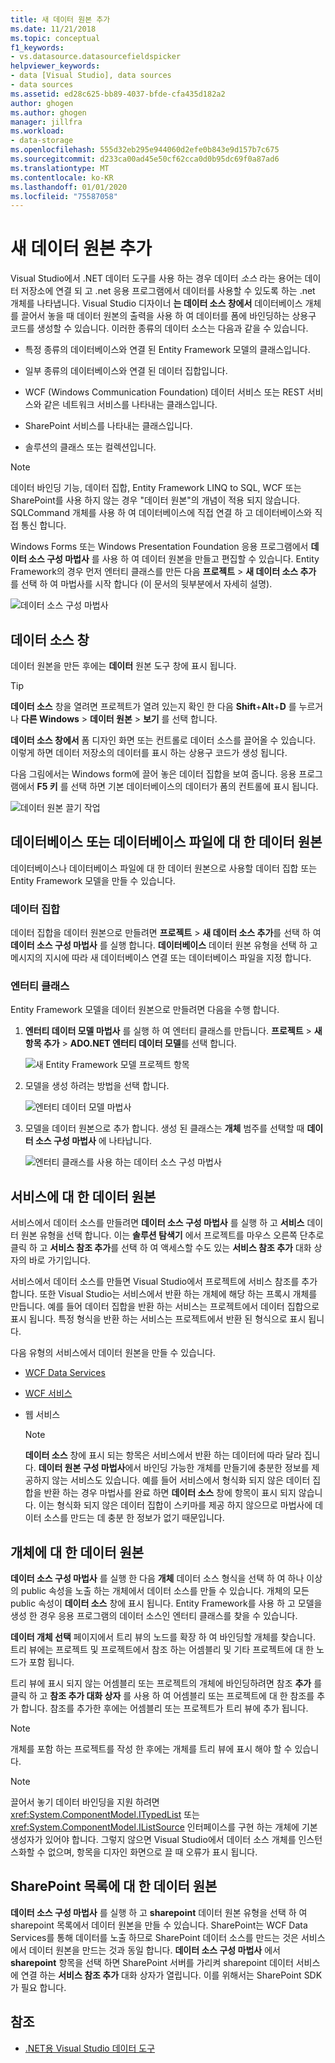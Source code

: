 ```yaml
---
title: 새 데이터 원본 추가
ms.date: 11/21/2018
ms.topic: conceptual
f1_keywords:
- vs.datasource.datasourcefieldspicker
helpviewer_keywords:
- data [Visual Studio], data sources
- data sources
ms.assetid: ed28c625-bb89-4037-bfde-cfa435d182a2
author: ghogen
ms.author: ghogen
manager: jillfra
ms.workload:
- data-storage
ms.openlocfilehash: 555d32eb295e944060d2efe0b843e9d157b7c675
ms.sourcegitcommit: d233ca00ad45e50cf62cca0d0b95dc69f0a87ad6
ms.translationtype: MT
ms.contentlocale: ko-KR
ms.lasthandoff: 01/01/2020
ms.locfileid: "75587058"
---
```

# <a name="add-new-data-sources"></a>새 데이터 원본 추가

Visual Studio에서 .NET 데이터 도구를 사용 하는 경우 데이터 *소스* 라는 용어는 데이터 저장소에 연결 되 고 .net 응용 프로그램에서 데이터를 사용할 수 있도록 하는 .net 개체를 나타냅니다. Visual Studio 디자이너 **는 데이터 소스 창에서** 데이터베이스 개체를 끌어서 놓을 때 데이터 원본의 출력을 사용 하 여 데이터를 폼에 바인딩하는 상용구 코드를 생성할 수 있습니다. 이러한 종류의 데이터 소스는 다음과 같을 수 있습니다.

- 특정 종류의 데이터베이스와 연결 된 Entity Framework 모델의 클래스입니다.

- 일부 종류의 데이터베이스와 연결 된 데이터 집합입니다.

- WCF (Windows Communication Foundation) 데이터 서비스 또는 REST 서비스와 같은 네트워크 서비스를 나타내는 클래스입니다.

- SharePoint 서비스를 나타내는 클래스입니다.

- 솔루션의 클래스 또는 컬렉션입니다.

> [!NOTE]
> 데이터 바인딩 기능, 데이터 집합, Entity Framework LINQ to SQL, WCF 또는 SharePoint를 사용 하지 않는 경우 "데이터 원본"의 개념이 적용 되지 않습니다. SQLCommand 개체를 사용 하 여 데이터베이스에 직접 연결 하 고 데이터베이스와 직접 통신 합니다.

Windows Forms 또는 Windows Presentation Foundation 응용 프로그램에서 **데이터 소스 구성 마법사** 를 사용 하 여 데이터 원본을 만들고 편집할 수 있습니다. Entity Framework의 경우 먼저 엔터티 클래스를 만든 다음 **프로젝트** > **새 데이터 소스 추가** 를 선택 하 여 마법사를 시작 합니다 (이 문서의 뒷부분에서 자세히 설명).

![데이터 소스 구성 마법사](../data-tools/media/data-source-configuration-wizard.png)

## <a name="data-sources-window"></a>데이터 소스 창

데이터 원본을 만든 후에는 **데이터** 원본 도구 창에 표시 됩니다.

> [!TIP]
> **데이터 소스** 창을 열려면 프로젝트가 열려 있는지 확인 한 다음 **Shift**+**Alt**+**D** 를 누르거나 **다른 Windows** > **데이터 원본** > **보기** 를 선택 합니다.

**데이터 소스 창에서** 폼 디자인 화면 또는 컨트롤로 데이터 소스를 끌어올 수 있습니다. 이렇게 하면 데이터 저장소의 데이터를 표시 하는 상용구 코드가 생성 됩니다.

다음 그림에서는 Windows form에 끌어 놓은 데이터 집합을 보여 줍니다. 응용 프로그램에서 **F5 키** 를 선택 하면 기본 데이터베이스의 데이터가 폼의 컨트롤에 표시 됩니다.

![데이터 원본 끌기 작업](../data-tools/media/raddata-data-source-drag-operation.png)

## <a name="data-source-for-a-database-or-a-database-file"></a>데이터베이스 또는 데이터베이스 파일에 대 한 데이터 원본

데이터베이스나 데이터베이스 파일에 대 한 데이터 원본으로 사용할 데이터 집합 또는 Entity Framework 모델을 만들 수 있습니다.

### <a name="dataset"></a>데이터 집합

데이터 집합을 데이터 원본으로 만들려면 **프로젝트** > **새 데이터 소스 추가**를 선택 하 여 **데이터 소스 구성 마법사** 를 실행 합니다. **데이터베이스** 데이터 원본 유형을 선택 하 고 메시지의 지시에 따라 새 데이터베이스 연결 또는 데이터베이스 파일을 지정 합니다.

### <a name="entity-classes"></a>엔터티 클래스

Entity Framework 모델을 데이터 원본으로 만들려면 다음을 수행 합니다.

1. **엔터티 데이터 모델 마법사** 를 실행 하 여 엔터티 클래스를 만듭니다. **프로젝트** > **새 항목 추가** > **ADO.NET 엔터티 데이터 모델**를 선택 합니다.

   ![새 Entity Framework 모델 프로젝트 항목](../data-tools/media/raddata-new-entity-framework-model-project-item.png)

1. 모델을 생성 하려는 방법을 선택 합니다.

   ![엔터티 데이터 모델 마법사](../data-tools/media/raddata-entity-data-model-wizard.png)

1. 모델을 데이터 원본으로 추가 합니다. 생성 된 클래스는 **개체** 범주를 선택할 때 **데이터 소스 구성 마법사** 에 나타납니다.

   ![엔터티 클래스를 사용 하는 데이터 소스 구성 마법사](../data-tools/media/raddata-data-source-configuration-wizard-with-entity-classes.png)

## <a name="data-source-for-a-service"></a>서비스에 대 한 데이터 원본

서비스에서 데이터 소스를 만들려면 **데이터 소스 구성 마법사** 를 실행 하 고 **서비스** 데이터 원본 유형을 선택 합니다. 이는 **솔루션 탐색기** 에서 프로젝트를 마우스 오른쪽 단추로 클릭 하 고 **서비스 참조 추가**를 선택 하 여 액세스할 수도 있는 **서비스 참조 추가** 대화 상자의 바로 가기입니다.

서비스에서 데이터 소스를 만들면 Visual Studio에서 프로젝트에 서비스 참조를 추가 합니다. 또한 Visual Studio는 서비스에서 반환 하는 개체에 해당 하는 프록시 개체를 만듭니다. 예를 들어 데이터 집합을 반환 하는 서비스는 프로젝트에서 데이터 집합으로 표시 됩니다. 특정 형식을 반환 하는 서비스는 프로젝트에서 반환 된 형식으로 표시 됩니다.

다음 유형의 서비스에서 데이터 원본을 만들 수 있습니다.

- [WCF Data Services](/dotnet/framework/data/wcf/wcf-data-services-overview)

- [WCF 서비스](../data-tools/windows-communication-foundation-services-and-wcf-data-services-in-visual-studio.md)

- 웹 서비스

    > [!NOTE]
    > **데이터 소스** 창에 표시 되는 항목은 서비스에서 반환 하는 데이터에 따라 달라 집니다. **데이터 원본 구성 마법사**에서 바인딩 가능한 개체를 만들기에 충분한 정보를 제공하지 않는 서비스도 있습니다. 예를 들어 서비스에서 형식화 되지 않은 데이터 집합을 반환 하는 경우 마법사를 완료 하면 **데이터 소스** 창에 항목이 표시 되지 않습니다. 이는 형식화 되지 않은 데이터 집합이 스키마를 제공 하지 않으므로 마법사에 데이터 소스를 만드는 데 충분 한 정보가 없기 때문입니다.

## <a name="data-source-for-an-object"></a>개체에 대 한 데이터 원본

**데이터 소스 구성 마법사** 를 실행 한 다음 **개체** 데이터 소스 형식을 선택 하 여 하나 이상의 public 속성을 노출 하는 개체에서 데이터 소스를 만들 수 있습니다. 개체의 모든 public 속성이 **데이터 소스** 창에 표시 됩니다. Entity Framework를 사용 하 고 모델을 생성 한 경우 응용 프로그램의 데이터 소스인 엔터티 클래스를 찾을 수 있습니다.

**데이터 개체 선택** 페이지에서 트리 뷰의 노드를 확장 하 여 바인딩할 개체를 찾습니다. 트리 뷰에는 프로젝트 및 프로젝트에서 참조 하는 어셈블리 및 기타 프로젝트에 대 한 노드가 포함 됩니다.

트리 뷰에 표시 되지 않는 어셈블리 또는 프로젝트의 개체에 바인딩하려면 참조 **추가** 를 클릭 하 고 **참조 추가 대화 상자** 를 사용 하 여 어셈블리 또는 프로젝트에 대 한 참조를 추가 합니다. 참조를 추가한 후에는 어셈블리 또는 프로젝트가 트리 뷰에 추가 됩니다.

> [!NOTE]
> 개체를 포함 하는 프로젝트를 작성 한 후에는 개체를 트리 뷰에 표시 해야 할 수 있습니다.

> [!NOTE]
> 끌어서 놓기 데이터 바인딩을 지원 하려면 <xref:System.ComponentModel.ITypedList> 또는 <xref:System.ComponentModel.IListSource> 인터페이스를 구현 하는 개체에 기본 생성자가 있어야 합니다. 그렇지 않으면 Visual Studio에서 데이터 소스 개체를 인스턴스화할 수 없으며, 항목을 디자인 화면으로 끌 때 오류가 표시 됩니다.

## <a name="data-source-for-a-sharepoint-list"></a>SharePoint 목록에 대 한 데이터 원본

**데이터 소스 구성 마법사** 를 실행 하 고 **sharepoint** 데이터 원본 유형을 선택 하 여 sharepoint 목록에서 데이터 원본을 만들 수 있습니다. SharePoint는 WCF Data Services를 통해 데이터를 노출 하므로 SharePoint 데이터 소스를 만드는 것은 서비스에서 데이터 원본을 만드는 것과 동일 합니다. **데이터 소스 구성 마법사** 에서 **sharepoint** 항목을 선택 하면 SharePoint 서버를 가리켜 sharepoint 데이터 서비스에 연결 하는 **서비스 참조 추가** 대화 상자가 열립니다. 이를 위해서는 SharePoint SDK가 필요 합니다.

## <a name="see-also"></a>참조

- [.NET용 Visual Studio 데이터 도구](../data-tools/visual-studio-data-tools-for-dotnet.md)
